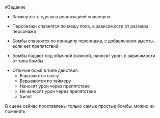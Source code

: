 ﻿#Задание

- Замкнутость сделана реализацией спавнеров

+ Персонажи спавнятся по мешу пола, в зависимости от размера персонажа

- Бомбы спавнятся по принципу персонажа, с добавлением высоты, если нет препятствий

+ Бомбы падают под обычной физикой, наносят урон, в зависимости от типа бомбы

- Отличие бомб в типе действия:
  - Взрываются сразу
  - Взрываются по таймеру
  - Наносят урон через препятствие
  - Не наносят урон через препятствие
  - Хилят


В сцене сейчас проставлены только самые простые бомбы, можно их поменять